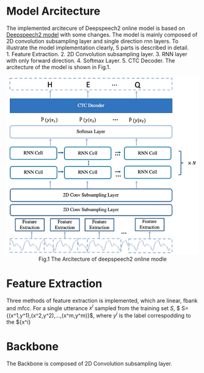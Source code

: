 # Model Arcitecture

 The implemented arcitecure of Deepspeech2 online model is based on [Deepspeech2 model](https://arxiv.org/pdf/1512.02595.pdf) with some changes. 
 The model is mainly composed of 2D convolution subsampling layer and single direction rnn layers. 
 To illustrate the model implementation clearly, 5 parts is described in detail.  
     1. Feature Extraction.
     2. 2D Convolution subsampling layer.
     3. RNN layer with only forward direction.
     4. Softmax Layer.
     5. CTC Decoder.
The arcitecture of the model is shown in Fig.1. 

<p align="center">
<img src="../images/ds2onlineModel.png" width=800> 
<br/>Fig.1 The Arcitecture of deepspeech2 online modle
</p>

# Feature Extraction

 Three methods of feature extraction is implemented, which are linear, fbank and mfcc.
 For a single utterance $x^i$ sampled from the training set $S$,
 $ S= {(x^1,y^1),(x^2,y^2),...,(x^m,y^m)}$, where $y^i$ is the label correspodding to the ${x^i}

# Backbone
The Backbone is composed of 2D Convolution subsampling layer.
